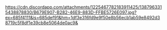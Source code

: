 https://cdn.discordapp.com/attachments/1225467782183911425/1387963315438878830/B679E907-B282-46E9-883D-FFBE5726E097.jpg?ex=685f4111&is=685def91&hm=1df3e316fd9e9f50e8b56ecb1ab59e8492d38719c5f8df1e39cb8e5064de0ac9&
